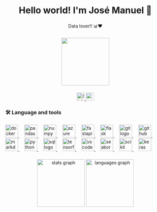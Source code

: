 ###

<h1 align="center">Hello world! I'm José Manuel 👋</h1>

###

<p align="center">Data lover!! 📊❤️</p>

###

<div align="center">
    <img height="150"
        src="https://media3.giphy.com/media/JrXas5ecb4FkwbFpIE/giphy.gif?cid=ecf05e47xwqduu36uq1fef4rdrbuc9k19cmdcehboe92bzsh&ep=v1_gifs_related&rid=giphy.gif&ct=g" />
</div>

###

<div align="center">
    <a href="https://www.linkedin.com/in/josemanuelgonzalezfornell/" target="_blank">
        <img src="https://img.shields.io/static/v1?message=LinkedIn&logo=linkedin&label=&color=0077B5&logoColor=white&labelColor=&style=for-the-badge"
            height="25" alt="linkedin logo" />
    </a>
    <a href="mailto:josemanuelgonzalezfornell@gmail.com" target="_blank">
        <img src="https://img.shields.io/static/v1?message=Gmail&logo=gmail&label=&color=D14836&logoColor=white&labelColor=&style=for-the-badge"
            height="25" alt="gmail logo" />
    </a>
</div>

###

<h3 align="left">🛠 Language and tools</h3>

###

<div align="left">
    <a href="https://www.docker.com/" target="_blank">
        <img src="https://cdn.jsdelivr.net/gh/devicons/devicon/icons/docker/docker-original.svg" height="40"
            alt="docker logo" />
    </a>
    <img width="12" />
    <a href="https://pandas.pydata.org/" target="_blank">
        <img src="https://cdn.jsdelivr.net/gh/devicons/devicon/icons/pandas/pandas-original.svg" height="40"
            alt="pandas logo" />
    </a>
    <img width="12" />
    <a href="https://numpy.org/" target="_blank">
        <img src="https://cdn.jsdelivr.net/gh/devicons/devicon/icons/numpy/numpy-original.svg" height="40"
            alt="numpy logo" />
    </a>
    <img width="12" />
    <a href="https://azure.microsoft.com/" target="_blank">
        <img src="https://cdn.jsdelivr.net/gh/devicons/devicon/icons/azure/azure-original.svg" height="40"
            alt="azure logo" />
    </a>
    <img width=" 12" />
    <a href="https://fastapi.tiangolo.com/" target="_blank">
        <img src="https://cdn.jsdelivr.net/gh/devicons/devicon/icons/fastapi/fastapi-original.svg" height="40"
            alt="fastapi logo" />
    </a>
    <img width="12" />
    <a href="https://flask.palletsprojects.com/" target="_blank">
        <img src="https://cdn.jsdelivr.net/gh/devicons/devicon/icons/flask/flask-original.svg" height="40"
            alt="flask logo" />
    </a>
    <img width="12" />
    <a href="https://git-scm.com/" target="_blank">
        <img src="https://cdn.jsdelivr.net/gh/devicons/devicon/icons/git/git-original.svg" height="40" alt="git logo" />
    </a>
    <img width="12" />
    <a href="https://github.com/" target="_blank">
        <img src="https://cdn.jsdelivr.net/gh/devicons/devicon/icons/github/github-original.svg" height="40"
            alt="github logo" />
    </a>
    <img width="12" />
    <a href="https://www.markdownguide.org/" target="_blank">
        <img src="https://cdn.jsdelivr.net/gh/devicons/devicon/icons/markdown/markdown-original.svg" height="40"
            alt="markdown logo" />
    </a>
    <img width="12" />
    <a href="https://www.python.org/" target="_blank">
        <img src="https://cdn.jsdelivr.net/gh/devicons/devicon/icons/python/python-original.svg" height="40"
            alt="python logo" />
    </a>
    <img width="12" />
    <a href="https://www.sqlservercentral.com/" target="_blank">
        <img src="https://creazilla-store.fra1.digitaloceanspaces.com/icons/3231684/sql-icon-md.png" height="40"
            alt="sql logo" />
    </a>
    <img width="12" />
    <a href="https://www.tensorflow.org/" target="_blank">
        <img src="https://cdn.jsdelivr.net/gh/devicons/devicon/icons/tensorflow/tensorflow-original.svg" height="40"
            alt="tensorflow logo" />
    </a>
    <img width="12" />
    <a href="https://code.visualstudio.com/" target="_blank">
        <img src="https://cdn.jsdelivr.net/gh/devicons/devicon/icons/vscode/vscode-original.svg" height="40"
            alt="vscode logo" />
    </a>
    <img width="12" />
    <a href="https://seaborn.pydata.org/" target="_blank">
        <img src="https://seaborn.pydata.org/_images/logo-mark-lightbg.svg" height="40" alt="seaborn logo" />
    </a>
    <img width="12" />
    <a href="https://scikit-learn.org/" target="_blank">
        <img src="https://upload.wikimedia.org/wikipedia/commons/thumb/0/05/Scikit_learn_logo_small.svg/2560px-Scikit_learn_logo_small.svg.png"
            height="40" alt="scikit learn logo" />
    </a>
    <img width="12" />
    <a href="https://keras.io/" target="_blank">
        <img src="https://upload.wikimedia.org/wikipedia/commons/thumb/a/ae/Keras_logo.svg/1200px-Keras_logo.svg.png"
            height="40" alt="keras logo" />
    </a>
</div>

###

<div align="center">
    <img src="https://github-readme-stats.vercel.app/api?username=josemanuelgonzalezfornell&hide_title=false&hide_rank=false&show_icons=true&include_all_commits=true&count_private=true&disable_animations=false&theme=dracula&locale=en&hide_border=false&order=1"
        height="150" alt="stats graph" />
    <img src="https://github-readme-stats.vercel.app/api/top-langs?username=josemanuelgonzalezfornell&locale=en&hide_title=false&layout=compact&card_width=320&langs_count=5&theme=dracula&hide_border=false&order=2"
        height="150" alt="languages graph" />
</div>